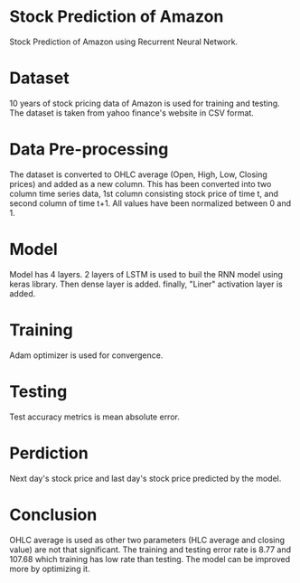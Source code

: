 # Stock Prediction of Amazon 
Stock Prediction of Amazon using Recurrent Neural Network.
# Dataset
10 years of stock pricing data of Amazon is used for training and testing. The dataset is taken from yahoo finance's website in CSV format. 
# Data Pre-processing
The dataset is converted to OHLC average (Open, High, Low, Closing prices) and added as a new column. This has been converted into two column time series data, 1st column consisting stock price of time t, and second column of time t+1. All values have been normalized between 0 and 1.
# Model
Model has 4 layers. 2 layers of LSTM is used to buil the RNN model using keras library. Then dense layer is added. finally, "Liner" activation layer is added.
# Training
Adam optimizer is used for convergence. 
# Testing
Test accuracy metrics is mean absolute error.
# Perdiction
Next day's stock price and last day's stock price predicted by the model.
# Conclusion
OHLC average is used as other two parameters (HLC average and closing value) are not that significant. The training and testing error rate is 8.77 and 107.68 which training has low rate than testing. The model can be improved more by optimizing it.  
